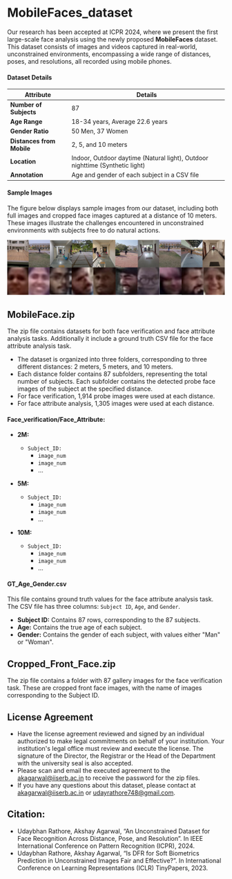 # MobileFaces_dataset
Our research has been accepted at ICPR 2024, where we present the first large-scale face analysis using the newly proposed **MobileFaces** dataset. This dataset consists of images and videos captured in real-world, unconstrained environments, encompassing a wide range of distances, poses, and resolutions, all recorded using mobile phones.

#### Dataset Details
| **Attribute**               | **Details**                                         |
|-----------------------------|-----------------------------------------------------|
| **Number of Subjects**      | 87                                                  |
| **Age Range**               | 18-34 years, Average 22.6 years                    |
| **Gender Ratio**            | 50 Men, 37 Women                                 |
| **Distances from Mobile**   | 2, 5, and 10 meters                                |
| **Location**                | Indoor, Outdoor daytime (Natural light), Outdoor nighttime (Synthetic light) |
| **Annotation**              | Age and gender of each subject in a CSV file       |

#### Sample Images

The figure below displays sample images from our dataset, including both full images and cropped face images captured at a distance of 10 meters. These images illustrate the challenges encountered in unconstrained environments with subjects free to do natural actions.

![Figure shows full images and cropped face images from our collected dataset reflect the challenges developed due to not only varying distances but also the subject being unconstrained in having natural actions.](Probe_Images_Samples_10m.png)

## MobileFace.zip

The zip file contains datasets for both face verification and face attribute analysis tasks. Additionally it include a ground truth CSV file for the face attribute analysis task.   
- The dataset is organized into three folders, corresponding to three different distances: 2 meters, 5 meters, and 10 meters.
- Each distance folder contains 87 subfolders, representing the total number of subjects. Each subfolder contains the detected probe face images of the subject at the specified distance.
- For face verification, 1,914 probe images were used at each distance.
- For face attribute analysis, 1,305 images were used at each distance.

#### Face_verification/Face_Attribute:

- **2M:** 
  - `Subject_ID:`
    - `image_num`
    - `image_num`
    - ...

- **5M:** 
  - `Subject_ID:`
    - `image_num`
    - `image_num`
    - ...

- **10M:** 
  - `Subject_ID:`
    - `image_num`
    - `image_num`
    - ...

#### GT_Age_Gender.csv
This file contains ground truth values for the face attribute analysis task. The CSV file has three columns: `Subject ID`, `Age`, and `Gender`.
- **Subject ID:** Contains 87 rows, corresponding to the 87 subjects.
- **Age:** Contains the true age of each subject.
- **Gender:** Contains the gender of each subject, with values either "Man" or "Woman".

## Cropped_Front_Face.zip

The zip file contains a folder with 87 gallery images for the face verification task. These are cropped front face images, with the name of images corresponding to the Subject ID.

## License Agreement
- Have the license agreement reviewed and signed by an individual authorized to make legal commitments on behalf of your institution. Your institution's legal office must review and execute the license. The signature of the Director, the Registrar or the Head of the Department with the university seal is also accepted.
- Please scan and email the executed agreement to the  [akagarwal@iiserb.ac.in](mailto:akagarwal@iiserb.ac.in) to receive the password for the zip files.
- If you have any questions about this dataset, please contact at [akagarwal@iiserb.ac.in](mailto:akagarwal@iiserb.ac.in) or [udayrathore748@gmail.com](mailto:udayrathore748@gmail.com).

## Citation:
- Udaybhan Rathore, Akshay Agarwal, “An Unconstrained Dataset for Face Recognition Across Distance, Pose, and Resolution”. In IEEE International Conference on Pattern Recognition (ICPR), 2024.
- Udaybhan Rathore, Akshay Agarwal, “Is DFR for Soft Biometrics Prediction in Unconstrained Images Fair and Effective?”. In International Conference on Learning Representations (ICLR) TinyPapers, 2023. 


